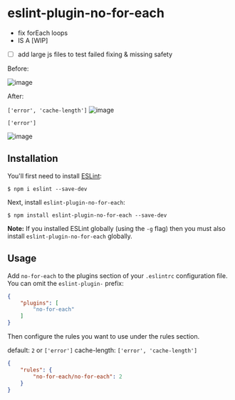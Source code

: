# eslint-plugin-no-for-each
- fix forEach loops
- IS A [WIP]
- [ ] add large js files to test failed fixing & missing safety

Before: 

![image](https://cloud.githubusercontent.com/assets/4022631/20047084/8ed348e0-a465-11e6-90f4-4715f5498699.png)

After: 

`['error', 'cache-length']` 
![image](https://cloud.githubusercontent.com/assets/4022631/20047228/fa5ed9fc-a466-11e6-87b6-f490be782748.png)

`['error']`

![image](https://cloud.githubusercontent.com/assets/4022631/20047232/ffab29a6-a466-11e6-8dcf-436c40d97757.png)



## Installation

You'll first need to install [ESLint](http://eslint.org):

```
$ npm i eslint --save-dev
```

Next, install `eslint-plugin-no-for-each`:

```
$ npm install eslint-plugin-no-for-each --save-dev
```

**Note:** If you installed ESLint globally (using the `-g` flag) then you must also install `eslint-plugin-no-for-each` globally.

## Usage

Add `no-for-each` to the plugins section of your `.eslintrc` configuration file. You can omit the `eslint-plugin-` prefix:

```json
{
    "plugins": [
        "no-for-each"
    ]
}
```


Then configure the rules you want to use under the rules section.

default: `2` or `['error']` 
cache-length: `['error', 'cache-length']` 

```json
{
    "rules": {
        "no-for-each/no-for-each": 2
    }
}
```
